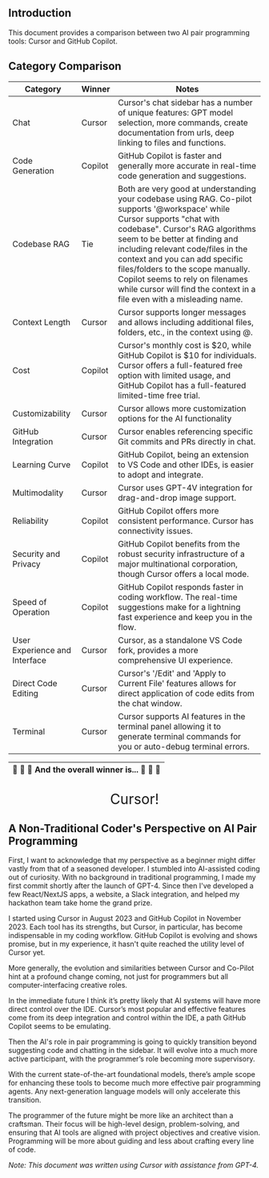 ## Introduction

This document provides a comparison between two AI pair programming tools: Cursor and GitHub Copilot.

## Category Comparison

| Category | Winner | Notes |
|----------|--------|-------|
| Chat | Cursor | Cursor's chat sidebar has a number of unique features: GPT model selection, more commands, create documentation from urls, deep linking to files and functions. |
| Code Generation | Copilot | GitHub Copilot is faster and generally more accurate in real-time code generation and suggestions. |
| Codebase RAG | Tie | Both are very good at understanding your codebase using RAG. Co-pilot supports '@workspace' while Cursor supports "chat with codebase". Cursor's RAG algorithms seem to be better at finding and including relevant code/files in the context and you can add specific files/folders to the scope manually. Copilot seems to rely on filenames while cursor will find the context in a file even with a misleading name. |
| Context Length | Cursor | Cursor supports longer messages and allows including additional files, folders, etc., in the context using @. |
| Cost | Copilot | Cursor's monthly cost is $20, while GitHub Copilot is $10 for individuals. Cursor offers a full-featured free option with limited usage, and GitHub Copilot has a full-featured limited-time free trial. |
| Customizability | Cursor | Cursor allows more customization options for the AI functionality |
| GitHub Integration | Cursor | Cursor enables referencing specific Git commits and PRs directly in chat. |
| Learning Curve | Copilot | GitHub Copilot, being an extension to VS Code and other IDEs, is easier to adopt and integrate. |
| Multimodality | Cursor | Cursor uses GPT-4V integration for drag-and-drop image support. |
| Reliability | Copilot | GitHub Copilot offers more consistent performance. Cursor has connectivity issues. |
| Security and Privacy | Copilot | GitHub Copilot benefits from the robust security infrastructure of a major multinational corporation, though Cursor offers a local mode. |
| Speed of Operation | Copilot | GitHub Copilot responds faster in coding workflow. The real-time suggestions make for a lightning fast experience and keep you in the flow. |
| User Experience and Interface | Cursor | Cursor, as a standalone VS Code fork, provides a more comprehensive UI experience. |
| Direct Code Editing | Cursor | Cursor's '/Edit' and 'Apply to Current File' features allows for direct application of code edits from the chat window. |
| Terminal | Cursor | Cursor supports AI features in the terminal panel allowing it to generate terminal commands for you or auto-debug terminal errors. |

 :drum: :drum: :drum: And the overall winner is... :drum: :drum: :drum: |
 :---:|
 <p align="center" style="font-size:2em;">Cursor!</p>

## A Non-Traditional Coder's Perspective on AI Pair Programming

First, I want to acknowledge that my perspective as a beginner might differ vastly from that of a seasoned developer. I stumbled into AI-assisted coding out of curiosity. With no background in traditional programming, I made my first commit shortly after the launch of GPT-4. Since then I've developed a few React/NextJS apps, a website, a Slack integration, and helped my hackathon team take home the grand prize.

I started using Cursor in August 2023 and GitHub Copilot in November 2023. Each tool has its strengths, but Cursor, in particular, has become indispensable in my coding workflow. GitHub Copilot is evolving and shows promise, but in my experience, it hasn't quite reached the utility level of Cursor yet.

More generally, the evolution and similarities between Cursor and Co-Pilot hint at a profound change coming, not just for programmers but all computer-interfacing creative roles.

In the immediate future I think it’s pretty likely that AI systems will have more direct control over the IDE. Cursor’s most popular and effective features come from its deep integration and control within the IDE, a path GitHub Copilot seems to be emulating.

Then the AI's role in pair programming is going to quickly transition beyond suggesting code and chatting in the sidebar. It will evolve into a much more active participant, with the programmer’s role becoming more supervisory.

With the current state-of-the-art foundational models, there’s ample scope for enhancing these tools to become much more effective pair programming agents. Any next-generation language models will only accelerate this transition.

The programmer of the future might be more like an architect than a craftsman. Their focus will be high-level design, problem-solving, and ensuring that AI tools are aligned with project objectives and creative vision. Programming will be more about guiding and less about crafting every line of code.


*Note: This document was written using Cursor with assistance from GPT-4.*


